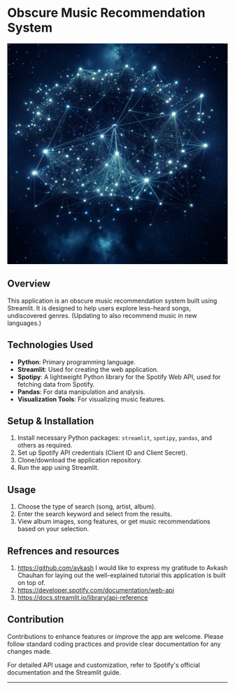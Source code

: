 # Obscure Music Recommendation System

![](MR_GN.png)


## Overview
This application is an obscure music recommendation system built using Streamlit. It is designed to help users explore less-heard songs, undiscovered genres. (Updating to also recommend music in new languages.)

## Technologies Used
- **Python**: Primary programming language.
- **Streamlit**: Used for creating the web application.
- **Spotipy**: A lightweight Python library for the Spotify Web API, used for fetching data from Spotify.
- **Pandas**: For data manipulation and analysis.
- **Visualization Tools**: For visualizing music features.


## Setup & Installation
1. Install necessary Python packages: `streamlit`, `spotipy`, `pandas`, and others as required.
2. Set up Spotify API credentials (Client ID and Client Secret).
3. Clone/download the application repository.
4. Run the app using Streamlit.

## Usage
1. Choose the type of search (song, artist, album).
2. Enter the search keyword and select from the results.
3. View album images, song features, or get music recommendations based on your selection.

## Refrences and resources 
1. https://github.com/avkash I would like to express my gratitude to Avkash Chauhan for laying out the well-explained tutorial this application is built on top of. 
2. https://developer.spotify.com/documentation/web-api
3. https://docs.streamlit.io/library/api-reference

## Contribution 
Contributions to enhance features or improve the app are welcome. Please follow standard coding practices and provide clear documentation for any changes made.

For detailed API usage and customization, refer to Spotify's official documentation and the Streamlit guide. 

---
